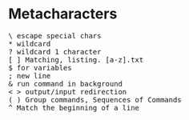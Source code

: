 
# Metacharacters

<pre>
\ escape special chars
* wildcard
? wildcard 1 character
[ ] Matching, listing. [a-z].txt
$ for variables
; new line
& run command in background 
< > output/input redirection
( ) Group commands, Sequences of Commands
^ Match the beginning of a line
</pre>